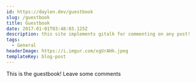```yaml
---
id: https://daylen.dev/guestbook
slug: /guestbook
title: Guestbook
date: 2017-01-01T03:48:03.125Z
description: this site implements gitalk for commenting on any post!
tags:
  - General
headerImage: https://i.imgur.com/xgUrAHk.jpeg
templateKey: blog-post
---
```

This is the guestbook! Leave some comments